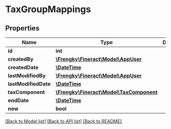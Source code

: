 # TaxGroupMappings

## Properties
Name | Type | Description | Notes
------------ | ------------- | ------------- | -------------
**id** | **int** |  | [optional] 
**createdBy** | [**\Frengky\Fineract\Model\AppUser**](AppUser.md) |  | [optional] 
**createdDate** | [**\DateTime**](\DateTime.md) |  | [optional] 
**lastModifiedBy** | [**\Frengky\Fineract\Model\AppUser**](AppUser.md) |  | [optional] 
**lastModifiedDate** | [**\DateTime**](\DateTime.md) |  | [optional] 
**taxComponent** | [**\Frengky\Fineract\Model\TaxComponent**](TaxComponent.md) |  | [optional] 
**endDate** | [**\DateTime**](\DateTime.md) |  | [optional] 
**new** | **bool** |  | [optional] 

[[Back to Model list]](../../README.md#documentation-for-models) [[Back to API list]](../../README.md#documentation-for-api-endpoints) [[Back to README]](../../README.md)

